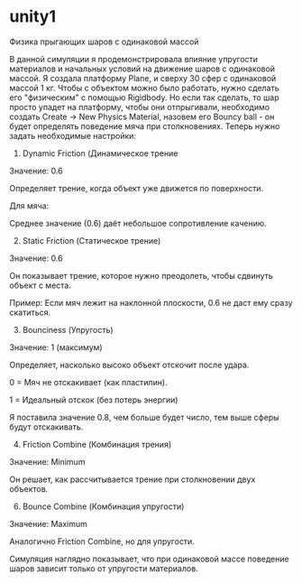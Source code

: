 # unity1
Физика прыгающих шаров с одинаковой массой

В данной симуляции я продемонстрировала влияние упругости материалов и начальных условий на движение шаров с одинаковой массой. 
Я создала платформу Plane, и сверху 30 сфер с одинаковой массой 1 кг.
Чтобы с объектом можно было работать, нужно сделать его "физическим" с помощью Rigidbody. 
Но если так сделать, то шар просто упадет на платформу, чтобы они отпрыгивали, необходимо создать Create -> New Physics Material, назовем его Bouncy ball - он будет определять поведение мяча при столкновениях. 
Теперь нужно задать необходимые настройки:

1. Dynamic Friction (Динамическое трение

Значение: 0.6

Определяет трение, когда объект уже движется по поверхности.

Для мяча:

Среднее значение (0.6) даёт небольшое сопротивление качению.

2. Static Friction (Статическое трение)
   
Значение: 0.6

Он показывает трение, которое нужно преодолеть, чтобы сдвинуть объект с места.

Пример:
Если мяч лежит на наклонной плоскости, 0.6 не даст ему сразу скатиться.

3. Bounciness (Упругость)
   
Значение: 1 (максимум)

Определяет, насколько высоко объект отскочит после удара.

0 = Мяч не отскакивает (как пластилин).

1 = Идеальный отскок (без потерь энергии)

Я поставила значение 0.8, чем больше будет число, тем выше сферы будут отскакивать.

4. Friction Combine (Комбинация трения)
   
Значение: Minimum

Он решает, как рассчитывается трение при столкновении двух объектов.

6. Bounce Combine (Комбинация упругости)
   
Значение: Maximum

Аналогично Friction Combine, но для упругости.

Симуляция наглядно показывает, что при одинаковой массе поведение шаров зависит только от упругости материалов.
